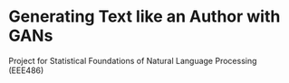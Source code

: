 # Generating Text like an Author with GANs
 Project for Statistical Foundations of Natural Language Processing (EEE486)
